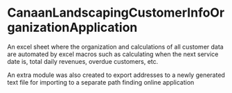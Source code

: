 # CanaanLandscapingCustomerInfoOrganizationApplication
An excel sheet where the organization and calculations of all customer data are automated by excel macros such as calculating when the next service date is, total daily revenues, overdue customers, etc.

An extra module was also created to export addresses to a newly generated text file for importing to a separate path finding online application

